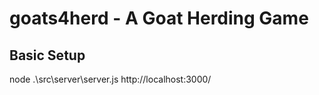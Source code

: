 # goats4herd - A Goat Herding Game

## Basic Setup

node .\src\server\server.js
http://localhost:3000/
